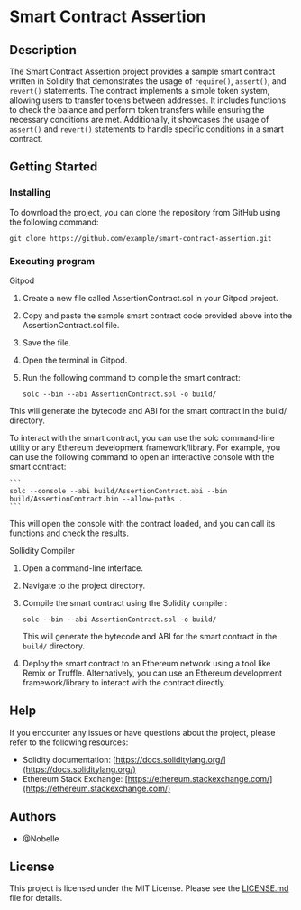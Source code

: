 # Smart Contract Assertion

## Description

The Smart Contract Assertion project provides a sample smart contract written in Solidity that demonstrates the usage of `require()`, `assert()`, and `revert()` statements. The contract implements a simple token system, allowing users to transfer tokens between addresses. It includes functions to check the balance and perform token transfers while ensuring the necessary conditions are met. Additionally, it showcases the usage of `assert()` and `revert()` statements to handle specific conditions in a smart contract.

## Getting Started

### Installing

To download the project, you can clone the repository from GitHub using the following command:

```
git clone https://github.com/example/smart-contract-assertion.git
```

### Executing program

Gitpod

1. Create a new file called AssertionContract.sol in your Gitpod project.
2. Copy and paste the sample smart contract code provided above into the AssertionContract.sol file.
3. Save the file.
4. Open the terminal in Gitpod.
5. Run the following command to compile the smart contract:

    ```
    solc --bin --abi AssertionContract.sol -o build/
    ```
This will generate the bytecode and ABI for the smart contract in the build/ directory.

To interact with the smart contract, you can use the solc command-line utility or any Ethereum development framework/library. For example, you can use the following command to open an interactive console with the smart contract:

    ```
    solc --console --abi build/AssertionContract.abi --bin build/AssertionContract.bin --allow-paths .
    ```

This will open the console with the contract loaded, and you can call its functions and check the results.

Sollidity Compiler

1. Open a command-line interface.
2. Navigate to the project directory.
3. Compile the smart contract using the Solidity compiler:

   ```
   solc --bin --abi AssertionContract.sol -o build/
   ```

   This will generate the bytecode and ABI for the smart contract in the `build/` directory.

4. Deploy the smart contract to an Ethereum network using a tool like Remix or Truffle. Alternatively, you can use an Ethereum development framework/library to interact with the contract directly.

## Help

If you encounter any issues or have questions about the project, please refer to the following resources:

- Solidity documentation: [https://docs.soliditylang.org/](https://docs.soliditylang.org/)
- Ethereum Stack Exchange: [https://ethereum.stackexchange.com/](https://ethereum.stackexchange.com/)

## Authors

- @Nobelle

## License

This project is licensed under the MIT License. Please see the [LICENSE.md](LICENSE.md) file for details.
